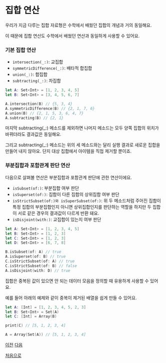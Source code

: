 # 집합 연산

우리가 지금 다루는 집합 자료형은 수학에서 배웠던 집합의 개념과 거의 동일해요.

이 때문에 집합 연산도 수학에서 배웠던 연산과 동일하게 사용할 수 있어요.

### 기본 집합 연산

- `intersection(_:)`: 교집합
- `symmetricDifference(_:)`: 배타적 합집합
- `union(_:)`: 합집합
- `subtracting(_:)`: 차집합

```swift
let A: Set<Int> = [1, 2, 3, 4, 5]
let B: Set<Int> = [3, 4, 5, 6, 7]

A.intersection(B) // {5, 3, 4}
A.symmetricDifference(B) // {2, 1, 7, 6}
A.union(B) // {2, 1, 5, 3, 6, 4, 7}
A.subtracting(B) // {2, 1}
```

마지막 subtracting(\_:) 메소드를 제외하면 나머지 메소드는 모두 양쪽 집합의 위치가 바뀌더라도 결과값은 동일해요.

그리고 subtracting(\_:) 메소드는 위의 세 메소드와는 달리 실행 결과로 새로운 집합을 만들어 내지 않아요. 단지 대상 집합에서 아이템을 직접 제거할 뿐이죠.

### 부분집합과 포함관계 판단 연산

다음으로 살펴볼 연산은 부분집합과 포함관계 판단에 관한 연산이에요.

- `isSubset(of:)`: 부분집합 여부 판단
- `isSuperset(of:)`: 집합이 다른 집합의 상위집합 여부 판단
- `isStrictSubset(of:)와 isSuperSubset(of:)`: 위 두 메소드처럼 주어진 집합이 특정 집합의 부분집합인지 아니면 상위집합인지를 판단하는 역할을 하지만 두 집합이 서로 같은 경우의 결과값이 다르게 반환 돼요.
- `isDisjoint(with:)`: 교집합이 있는지 여부 판단

```swift
let A: Set<Int> = [1, 2, 3, 4, 5]
let B: Set<Int> = [1, 2, 3]
let C: Set<Int> = [1, 2, 3]
let D: Set<Int> = [6, 7, 8]

B.isSubset(of: A) // true
A.isSuperset(of: B) // true
C.isStrictSubset(of: A) // true
C.isStrictSubset(of: B) // false
A.isDisjoint(with: D) // true
```

집합은 중복된 값이 있으면 안 되는 데이터 모음을 정의할 때 유용하게 사용할 수 있어요.

예를 들어 아래의 예제와 같이 중복이 제거된 배열을 쉽게 만들 수 있어요.

```swift
let A: [Int] = [1, 2, 3, 4, 5, 2, 3]
let B: Set<Int> = Set(A)
let C: [Int] = Array(B)

print(C) // [5, 1, 2, 3, 4]

A = Array(Set(A)) // [5, 1, 2, 3, 4]
```

[이전](https://github.com/MojitoBar/iOS-DeepDive/blob/main/%EA%BC%BC%EA%BC%BC%ED%95%9C_%EC%9E%AC%EC%9D%80%EC%94%A8%EC%9D%98_Swift_%EB%AC%B8%EB%B2%95%ED%8E%B8/5.2.3.md)
[다음](https://github.com/MojitoBar/iOS-DeepDive/blob/main/%EA%BC%BC%EA%BC%BC%ED%95%9C_%EC%9E%AC%EC%9D%80%EC%94%A8%EC%9D%98_Swift_%EB%AC%B8%EB%B2%95%ED%8E%B8/5.3.md)

[처음으로](https://github.com/MojitoBar/iOS-DeepDive/blob/main/%EA%BC%BC%EA%BC%BC%ED%95%9C_%EC%9E%AC%EC%9D%80%EC%94%A8%EC%9D%98_Swift_%EB%AC%B8%EB%B2%95%ED%8E%B8/README.md)

